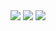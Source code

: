 <img src="https://github-readme-stats.vercel.app/api?username=Lucaspalazuelo&theme=vision-friendly-dark&show_icons=true">

<img src="https://github-readme-stats.vercel.app/api/top-langs/?username=Lucaspalazuelo&langs_count=8">

<img src="https://github-readme-stats.vercel.app/api/wakatime?username=Lucaspalazuelo">
